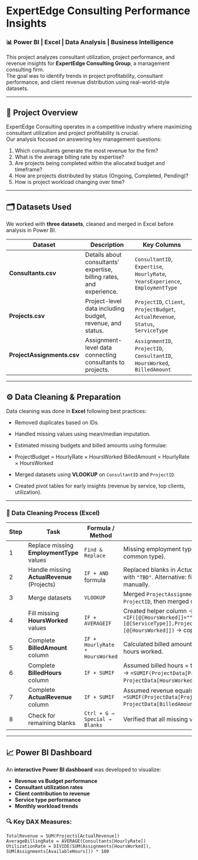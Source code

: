 # ExpertEdge Consulting Performance Insights

### 📊 Power BI | Excel | Data Analysis | Business Intelligence

This project analyzes consultant utilization, project performance, and revenue insights for **ExpertEdge Consulting Group**, a management consulting firm.  
The goal was to identify trends in project profitability, consultant performance, and client revenue distribution using real-world-style datasets.

---

## 🧠 Project Overview
ExpertEdge Consulting operates in a competitive industry where maximizing consultant utilization and project profitability is crucial.  
Our analysis focused on answering key management questions:

1. Which consultants generate the most revenue for the firm?  
2. What is the average billing rate by expertise?  
3. Are projects being completed within the allocated budget and timeframe?  
4. How are projects distributed by status (Ongoing, Completed, Pending)?  
5. How is project workload changing over time?  

---

## 🗂️ Datasets Used
We worked with **three datasets**, cleaned and merged in Excel before analysis in Power BI.

| Dataset | Description | Key Columns |
|----------|--------------|--------------|
| **Consultants.csv** | Details about consultants’ expertise, billing rates, and experience. | `ConsultantID`, `Expertise`, `HourlyRate`, `YearsExperience`, `EmploymentType` |
| **Projects.csv** | Project-level data including budget, revenue, and status. | `ProjectID`, `Client`, `ProjectBudget`, `ActualRevenue`, `Status`, `ServiceType` |
| **ProjectAssignments.csv** | Assignment-level data connecting consultants to projects. | `AssignmentID`, `ProjectID`, `ConsultantID`, `HoursWorked`, `BilledAmount` |

---

## ⚙️ Data Cleaning & Preparation
Data cleaning was done in **Excel** following best practices:
- Removed duplicates based on IDs.
- Handled missing values using mean/median imputation.
- Estimated missing budgets and billed amounts using formulae:

- ProjectBudget = HourlyRate × HoursWorked
BilledAmount = HourlyRate × HoursWorked

- Merged datasets using **VLOOKUP** on `ConsultantID` and `ProjectID`.
- Created pivot tables for early insights (revenue by service, top clients, utilization).

---

### 🧹 Data Cleaning Process (Excel)

| Step | Task | Formula / Method | Description |
|------|------|------------------|--------------|
| 1 | Replace missing **EmploymentType** values | `Find & Replace` | Missing employment types were replaced with “Contract” (most common type). |
| 2 | Handle missing **ActualRevenue** (Projects) | `IF + AND` formula | Replaced blanks in *ActualRevenue* where `Status = "Pending"` with `"TBD"`. Alternative: filter out pending projects and fill manually. |
| 3 | Merge datasets | `VLOOKUP` | Merged `ProjectAssignments.csv` and `Projects.csv` using `ProjectID`, then merged `Consultants.csv` using `ConsultantID`. |
| 4 | Fill missing **HoursWorked** values | `IF + AVERAGEIF` | Created helper column → `=IF([@[HoursWorked]]="",AVERAGEIF(ProjectData[ServiceType],[@[ServiceType]],ProjectData[HoursWorked]),[@[HoursWorked]])` → copied and replaced values. |
| 5 | Complete **BilledAmount** column | `IF + HourlyRate * HoursWorked` | Calculated billed amount per record using hourly rate and total hours worked. |
| 6 | Complete **BilledHours** column | `IF + SUMIF` | Assumed billed hours = total consultant hours for each project → `=SUMIF(ProjectData[ProjectID], [@[ProjectID]], ProjectData[HoursWorked])`. |
| 7 | Complete **ActualRevenue** column | `IF + SUMIF` | Assumed revenue equals total billed amount per project → `=SUMIF(ProjectData[ProjectID], [@[ProjectID]], ProjectData[BilledAmount])`. |
| 8 | Check for remaining blanks | `Ctrl + G → Special → Blanks` | Verified that all missing values were appropriately handled. |

---

## 📈 Power BI Dashboard
An **interactive Power BI dashboard** was developed to visualize:
- **Revenue vs Budget performance**
- **Consultant utilization rates**
- **Client contribution to revenue**
- **Service type performance**
- **Monthly workload trends**

### 🔍 Key DAX Measures:
```DAX
TotalRevenue = SUM(Projects[ActualRevenue])
AverageBillingRate = AVERAGE(Consultants[HourlyRate])
UtilizationRate = DIVIDE(SUM(Assignments[HoursWorked]), SUM(Assignments[AvailableHours])) * 100



